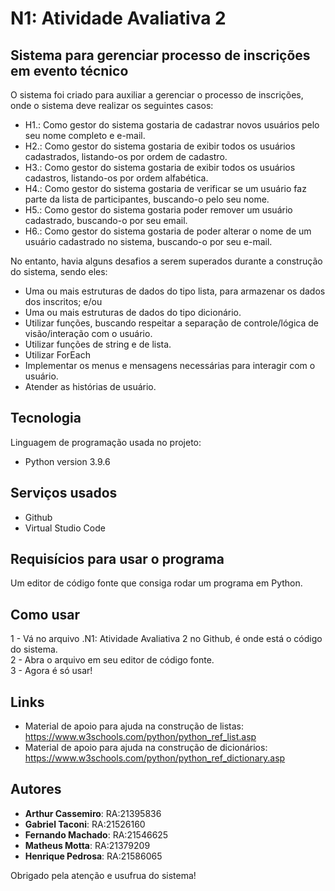 # N1: Atividade Avaliativa 2
## Sistema para gerenciar processo de inscrições em evento técnico
O sistema foi criado para auxiliar a gerenciar o processo de inscrições, onde o sistema deve realizar os seguintes casos:
* H1.: Como gestor do sistema gostaria de cadastrar novos usuários pelo seu nome completo e e-mail.
* H2.: Como gestor do sistema gostaria de exibir todos os usuários cadastrados, listando-os por ordem
de cadastro.
* H3.: Como gestor do sistema gostaria de exibir todos os usuários cadastros, listando-os por ordem
alfabética.
* H4.: Como gestor do sistema gostaria de verificar se um usuário faz parte da lista de participantes,
buscando-o pelo seu nome.
* H5.: Como gestor do sistema gostaria poder remover um usuário cadastrado, buscando-o por seu email.
* H6.: Como gestor do sistema gostaria de poder alterar o nome de um usuário cadastrado no sistema,
buscando-o por seu e-mail.

No entanto, havia alguns desafios a serem superados durante a construção do sistema, sendo eles:
* Uma ou mais estruturas de dados do tipo lista, para armazenar os dados dos inscritos; e/ou
* Uma ou mais estruturas de dados do tipo dicionário.
* Utilizar funções, buscando respeitar a separação de controle/lógica de visão/interação com o
usuário.
* Utilizar funções de string e de lista.
* Utilizar ForEach
* Implementar os menus e mensagens necessárias para interagir com o usuário.
* Atender as histórias de usuário.

## Tecnologia 
 
Linguagem de programação usada no projeto:
 
* Python version 3.9.6
 
## Serviços usados
 
* Github
* Virtual Studio Code
 
## Requisícios para usar o programa 

Um editor de código fonte que consiga rodar um programa em Python. 
 
## Como usar
 
1 - Vá no arquivo .N1: Atividade Avaliativa 2 no Github, é onde está o código do sistema.\
2 - Abra o arquivo em seu editor de código fonte.\
3 - Agora é só usar!
  
## Links
 
* Material de apoio para ajuda na construção de listas: https://www.w3schools.com/python/python_ref_list.asp
* Material de apoio para ajuda na construção de dicionários: https://www.w3schools.com/python/python_ref_dictionary.asp


 
## Autores
 
* **Arthur Cassemiro**: RA:21395836
* **Gabriel Taconi**: RA:21526160
* **Fernando Machado**: RA:21546625
* **Matheus Motta**: RA:21379209
* **Henrique Pedrosa**: RA:21586065
 
Obrigado pela atenção e usufrua do sistema!
